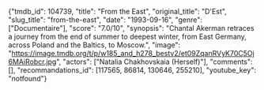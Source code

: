 {"tmdb_id": 104739, "title": "From the East", "original_title": "D'Est", "slug_title": "from-the-east", "date": "1993-09-16", "genre": ["Documentaire"], "score": "7.0/10", "synopsis": "Chantal Akerman retraces a journey from the end of summer to deepest winter, from East Germany, across Poland and the Baltics, to Moscow.", "image": "https://image.tmdb.org/t/p/w185_and_h278_bestv2/et09ZqanRVyK70C5Oj6MAiRobcr.jpg", "actors": ["Natalia Chakhovskaia (Herself)"], "comments": [], "recommandations_id": [117565, 86814, 130646, 255210], "youtube_key": "notfound"}